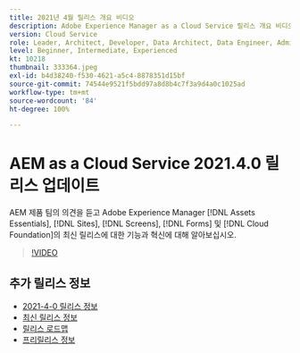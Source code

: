 ```yaml
---
title: 2021년 4월 릴리스 개요 비디오
description: Adobe Experience Manager as a Cloud Service 릴리스 개요 비디오 2021.4.0.
version: Cloud Service
role: Leader, Architect, Developer, Data Architect, Data Engineer, Admin, User
level: Beginner, Intermediate, Experienced
kt: 10218
thumbnail: 333364.jpeg
exl-id: b4d38240-f530-4621-a5c4-8878351d15bf
source-git-commit: 74544e9521f5bdd97a8d8b4c7f3a9d4a0c1025ad
workflow-type: tm+mt
source-wordcount: '84'
ht-degree: 100%

---
```


# AEM as a Cloud Service 2021.4.0 릴리스 업데이트

AEM 제품 팀의 의견을 듣고 Adobe Experience Manager [!DNL Assets Essentials], [!DNL Sites], [!DNL Screens], [!DNL Forms] 및 [!DNL Cloud Foundation]의 최신 릴리스에 대한 기능과 혁신에 대해 알아보십시오.

>[!VIDEO](https://video.tv.adobe.com/v/333364/?quality=12&learn=on)

## 추가 릴리스 정보

* [2021-4-0 릴리스 정보](https://experienceleague.adobe.com/docs/experience-manager-cloud-service/content/release-notes/release-notes/2021/release-notes-2021-4-0.html)
* [최신 릴리스 정보](https://experienceleague.adobe.com/docs/experience-manager-cloud-service/content/release-notes/home.html)
* [릴리스 로드맵](https://experienceleague.adobe.com/docs/experience-manager-release-information/aem-release-updates/update-releases-roadmap.html?lang=ko-KR)
* [프리릴리스 정보](https://experienceleague.adobe.com/docs/experience-manager-cloud-service/content/release-notes/prerelease.html)
